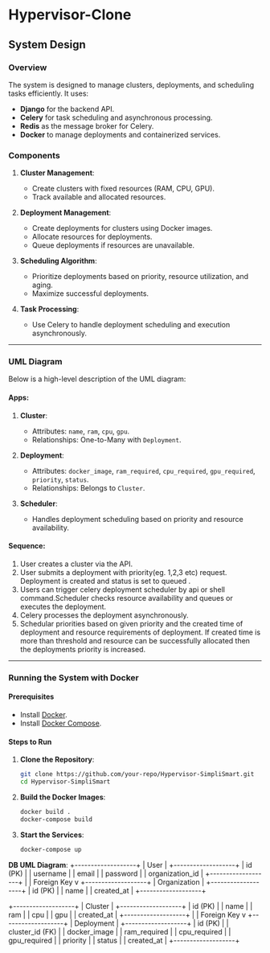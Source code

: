# Hypervisor-Clone

## System Design

### Overview
The system is designed to manage clusters, deployments, and scheduling tasks efficiently. It uses:
- **Django** for the backend API.
- **Celery** for task scheduling and asynchronous processing.
- **Redis** as the message broker for Celery.
- **Docker** to manage deployments and containerized services.

### Components
1. **Cluster Management**:
   - Create clusters with fixed resources (RAM, CPU, GPU).
   - Track available and allocated resources.

2. **Deployment Management**:
   - Create deployments for clusters using Docker images.
   - Allocate resources for deployments.
   - Queue deployments if resources are unavailable.

3. **Scheduling Algorithm**:
   - Prioritize deployments based on priority, resource utilization, and aging.
   - Maximize successful deployments.

4. **Task Processing**:
   - Use Celery to handle deployment scheduling and execution asynchronously.

---

### UML Diagram
Below is a high-level description of the UML diagram:

#### Apps:
1. **Cluster**:
   - Attributes: `name`, `ram`, `cpu`, `gpu`.
   - Relationships: One-to-Many with `Deployment`.

2. **Deployment**:
   - Attributes: `docker_image`, `ram_required`, `cpu_required`, `gpu_required`, `priority`, `status`.
   - Relationships: Belongs to `Cluster`.

3. **Scheduler**:
   - Handles deployment scheduling based on priority and resource availability.

#### Sequence:
1. User creates a cluster via the API.
2. User submits a deployment with priority(eg. 1,2,3 etc) request. Deployment is created and status is set to queued .
3. Users can trigger celery deployment scheduler by api or shell command.Scheduler checks resource availability and queues or executes the deployment.
4. Celery processes the deployment asynchronously.
5. Schedular priorities based on given priority and the created time of deployment and resource requirements of deployment. If created time is more than threshold and resource can be successfully allocated then the deployments priority is increased.

---

### Running the System with Docker

#### Prerequisites
- Install [Docker](https://www.docker.com/).
- Install [Docker Compose](https://docs.docker.com/compose/).

#### Steps to Run
1. **Clone the Repository**:
   ```bash
   git clone https://github.com/your-repo/Hypervisor-SimpliSmart.git
   cd Hypervisor-SimpliSmart

2. **Build the Docker Images**:
    ```bash
    docker build .
    docker-compose build
    ```

3. **Start the Services**:
    ```bash
    docker-compose up
    ```

**DB UML Diagram**:
+-------------------+
|      User         |
+-------------------+
| id (PK)           |
| username          |
| email             |
| password          |
| organization_id   |
+-------------------+
         |
         | Foreign Key
         v
+-------------------+
|   Organization    |
+-------------------+
| id (PK)           |
| name              |
| created_at        |
+-------------------+

+-------------------+
|     Cluster       |
+-------------------+
| id (PK)           |
| name              |
| ram               |
| cpu               |
| gpu               |
| created_at        |
+-------------------+
         |
         | Foreign Key
         v
+-------------------+
|    Deployment     |
+-------------------+
| id (PK)           |
| cluster_id (FK)   |
| docker_image      |
| ram_required      |
| cpu_required      |
| gpu_required      |
| priority          |
| status            |
| created_at        |
+-------------------+